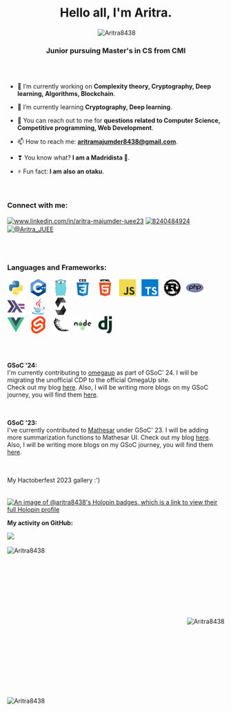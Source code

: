<h1 align="center">Hello all, I'm Aritra.</h1>
<p align="center">&nbsp;<img align="center" src="https://github-stats-alpha.vercel.app/api?username=Aritra8438&cc=504&tc=BD2&ic=EC3&bc=000" alt="Aritra8438" /></p>
<h3 align="center">Junior pursuing Master's in CS from CMI</h3>

<br><br>

- 🔭 I’m currently working on **Complexity theory, Cryptography, Deep learning, Algorithms, Blockchain**.

- 🌱 I’m currently learning **Cryptography, Deep learning**.

- 💬 You can reach out to me for **questions related to Computer Science, Competitive programming, Web Development**.

- 📫 How to reach me: **aritramajumder8438@gmail.com**.

- ❣ You know what? **I am a Madridista 🤍**.

- ⚡ Fun fact: **I am also an otaku**.

<br>

<h3 align="left">Connect with me:</h3>
<p align="left">
<a href="https://www.linkedin.com/in/aritra-majumder-juee23" target="blank"><img align="center" src="https://raw.githubusercontent.com/rahuldkjain/github-profile-readme-generator/master/src/images/icons/Social/linked-in-alt.svg" alt="www.linkedin.com/in/aritra-majumder-juee23" height="30" width="40" /></a>
<a href="https://api.whatsapp.com/send?phone=8240484924" target="blank"><img align="center" src="https://raw.githubusercontent.com/rahuldkjain/github-profile-readme-generator/master/src/images/icons/Social/whatsapp.svg" alt="8240484924" height="30" width="40" /></a>
<a href="https://t.me/Aritra_JUEE" target="blank"><img align="center" src="https://upload.wikimedia.org/wikipedia/commons/thumb/8/82/Telegram_logo.svg/2048px-Telegram_logo.svg.png" alt="@Aritra_JUEE" height="30" width="30" /></a>
  
  <br><br>

<h3 align="left">Languages and Frameworks:</h3>
<p align="left">
    <a> <img src="https://raw.githubusercontent.com/devicons/devicon/master/icons/python/python-original.svg" alt="Python" width="40" height="40" /> </a> &nbsp
    <a> <img src="https://raw.githubusercontent.com/devicons/devicon/master/icons/cplusplus/cplusplus-original.svg" alt="C++" width="40" height="40" /> </a>&nbsp
    <a> <img src="https://raw.githubusercontent.com/devicons/devicon/master/icons/go/go-original.svg" alt="go" width="40" height="40" /> </a>&nbsp
    <a> <img src="https://raw.githubusercontent.com/devicons/devicon/master/icons/css3/css3-original-wordmark.svg" alt="css3" width="40" height="40" /> </a>&nbsp
    <a> <img src="https://raw.githubusercontent.com/devicons/devicon/master/icons/html5/html5-original-wordmark.svg" alt="html5" width="40" height="40" /> </a>&nbsp
    <a> <img src="https://raw.githubusercontent.com/devicons/devicon/master/icons/javascript/javascript-original.svg" alt="JavaScript" width="40" height="40" /> </a>&nbsp
    <a> <img src="https://raw.githubusercontent.com/devicons/devicon/master/icons/typescript/typescript-original.svg" alt="Typescript" width="40" height="40" /> </a>&nbsp
    <a> <img src="https://raw.githubusercontent.com/devicons/devicon/master/icons/rust/rust-original.svg" alt="Rust" width="40" height="40" /> </a>&nbsp
    <a> <img src="https://raw.githubusercontent.com/devicons/devicon/master/icons/php/php-original.svg" alt="PHP" width="40" height="40" /> </a>&nbsp
    <a> <img src="https://raw.githubusercontent.com/devicons/devicon/master/icons/haskell/haskell-original.svg" alt="Haskell" width="40" height="40" /> </a>&nbsp
    <a> <img src="https://raw.githubusercontent.com/devicons/devicon/master/icons/java/java-original.svg" alt="Java" width="40" height="40" /> </a>&nbsp
    <a> <img src="https://raw.githubusercontent.com/devicons/devicon/master/icons/solidity/solidity-original.svg" alt="Solidity" width="40" height="40" /> </a><br />
    <a> <img src="https://raw.githubusercontent.com/devicons/devicon/master/icons/vuejs/vuejs-original.svg" alt="VueJS" width="40" height="40" /> </a>&nbsp
    <a> <img src="https://raw.githubusercontent.com/devicons/devicon/master/icons/svelte/svelte-original.svg" alt="ReactJS" width="40" height="40" /> </a>&nbsp
    <a> <img src="https://raw.githubusercontent.com/devicons/devicon/master/icons/flask/flask-original.svg" alt="Flask" width="40" height="40" /> </a>&nbsp
    <a> <img src="https://raw.githubusercontent.com/devicons/devicon/master/icons/nodejs/nodejs-original-wordmark.svg" alt="Node" width="40" height="40" /> </a>&nbsp
    <a> <img src="https://raw.githubusercontent.com/devicons/devicon/master/icons/django/django-plain.svg" alt="django" width="40" height="40" /> </a>
</p>

  
  <br><br>

**GSoC '24:**
  <br>
I'm currently contributing to [omegaup](https://github.com/omegaup/omegaup) as part of GSoC' 24. I will be migrating the unofficial CDP to the official OmegaUp site.
<br>Check out my blog [here](https://aritra8438.github.io/gsoc24-first-blog/). 
Also, I will be writing more blogs on my GSoC journey, you will find them [here](https://aritra8438.github.io/index.html#blogs).
<br><br><br>

**GSoC '23:**
  <br>
I've currently contributed to [Mathesar](https://github.com/centerofci/mathesar) under GSoC' 23. I will be adding more summarization functions to Mathesar UI.
Check out my blog [here](https://aritra8438.github.io/my-first-blog/). 
Also, I will be writing more blogs on my GSoC journey, you will find them [here](https://aritra8438.github.io/index.html#blogs).
<br><br><br>

My Hactoberfest 2023 gallery :') <br><br><br>
[![An image of @aritra8438's Holopin badges, which is a link to view their full Holopin profile](https://holopin.me/aritra8438)](https://holopin.io/@aritra8438)

**My activity on GitHub:**

  
![](https://github-readme-activity-graph.vercel.app/graph?username=Aritra8438&custom_title=Aritra%27s%20GitHub%20Activity%20Graph&bg_color=faedca&color=f2242b&line=f2242b&point=f2242b&area=true&hide_border=false)
<div>  
<p>&nbsp;<img align="left" src="https://github-readme-stats.vercel.app/api?username=Aritra8438&show_icons=true&locale=en&theme=moltack" alt="Aritra8438" /></p>
</div>
<br><br><br><br><br><br><br>
<p><img src="https://github-contributor-stats.vercel.app/api?username=Aritra8438&limit=4&theme=moltack&combine_all_yearly_contributions=true" alt="Aritra8438" align="right" /></p>
<br><br><br><br><br><br><br><br><br><br>
<p><img src="https://github-readme-streak-stats.herokuapp.com/?user=Aritra8438&theme=gruvbox-light" alt="Aritra8438"/></p>





